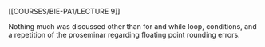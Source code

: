 [[COURSES/BIE-PA1/LECTURE 9]]


Nothing much was discussed other than for and while loop, conditions, and a repetition of the proseminar regarding floating point rounding errors.